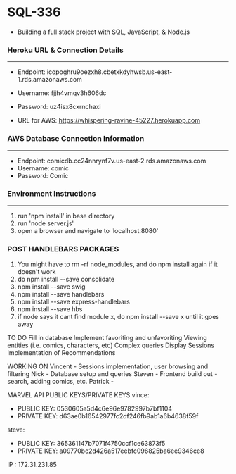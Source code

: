 # SQL-336
* Building a full stack project with SQL, JavaScript, &amp; Node.js

### Heroku URL & Connection Details
---

* Endpoint: icopoghru9oezxh8.cbetxkdyhwsb.us-east-1.rds.amazonaws.com
* Username: fjjh4vmqv3h606dc
* Password: uz4isx8cxrnchaxi

* URL for AWS: https://whispering-ravine-45227.herokuapp.com

### AWS Database Connection Information
---
* Endpoint: comicdb.cc24nnrynf7v.us-east-2.rds.amazonaws.com
* Username: comic
* Password: Comic

### Environment Instructions
---
1. run 'npm install' in base directory
2. run 'node server.js'
3. open a browser and navigate to 'localhost:8080'

### POST HANDLEBARS PACKAGES

1. You might have to rm -rf node_modules, and do npm install again if it doesn't work
2. do npm install --save consolidate
3. npm install --save swig
4. npm install --save handlebars
5. npm install --save express-handlebars
6. npm install --save hbs
7. if node says it cant find module x, do npm install --save x until it goes away


TO DO
Fill in database
Implement favoriting and unfavoriting
Viewing entities (i.e. comics, characters, etc)
Complex queries
Display
Sessions
Implementation of Recommendations

WORKING ON
Vincent - Sessions implementation, user browsing and filtering
Nick - Database setup and queries
Steven - Frontend build out - search, adding comics, etc.
Patrick - 

MARVEL API PUBLIC KEYS/PRIVATE KEYS
vince:

* PUBLIC KEY: 0530605a5d4c6e96e9782997b7bf1104
* PRIVATE KEY: d63ae0b16542977fc2df246fb9ab1a6b4638f59f


steve:

* PUBLIC KEY: 365361147b7071f4750ccf1ce63873f5
* PRIVATE KEY: a09770bc2d426a517eebfc096825ba6ee9346ce8

IP : 172.31.231.85
